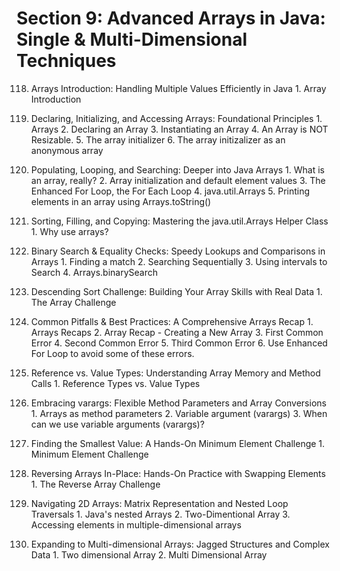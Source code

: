 # Section 9: Advanced Arrays in Java: Single & Multi-Dimensional Techniques

118. Arrays Introduction: Handling Multiple Values Efficiently in Java
    1. Array Introduction

119. Declaring, Initializing, and Accessing Arrays: Foundational Principles
    1. Arrays
    2. Declaring an Array
    3. Instantiating an Array
    4. An Array is NOT Resizable.
    5. The array initializer
    6. The array initizalizer as an anonymous array

120. Populating, Looping, and Searching: Deeper into Java Arrays
    1. What is an array, really?
    2. Array initialization and default element values
    3. The Enhanced For Loop, the For Each Loop
    4. java.util.Arrays
    5. Printing elements in an array using Arrays.toString()

121. Sorting, Filling, and Copying: Mastering the java.util.Arrays Helper Class
    1. Why use arrays?

122. Binary Search & Equality Checks: Speedy Lookups and Comparisons in Arrays
    1. Finding a match
    2. Searching Sequentially
    3. Using intervals to Search
    4. Arrays.binarySearch

123. Descending Sort Challenge: Building Your Array Skills with Real Data
    1. The Array Challenge

124. Common Pitfalls & Best Practices: A Comprehensive Arrays Recap
    1. Arrays Recaps
    2. Array Recap - Creating a New Array
    3. First Common Error
    4. Second Common Error
    5. Third Common Error
    6. Use Enhanced For Loop to avoid some of these errors.

125. Reference vs. Value Types: Understanding Array Memory and Method Calls
    1. Reference Types vs. Value Types

126. Embracing varargs: Flexible Method Parameters and Array Conversions
    1. Arrays as method parameters
    2. Variable argument (varargs)
    3. When can we use variable arguments (varargs)?

127. Finding the Smallest Value: A Hands-On Minimum Element Challenge
    1. Minimum Element Challenge

128. Reversing Arrays In-Place: Hands-On Practice with Swapping Elements
    1. The Reverse Array Challenge

129. Navigating 2D Arrays: Matrix Representation and Nested Loop Traversals
    1. Java's nested Arrays
    2. Two-Dimentional Array
    3. Accessing elements in multiple-dimensional arrays

130. Expanding to Multi-dimensional Arrays: Jagged Structures and Complex Data
    1. Two dimensional Array
    2. Multi Dimensional Array